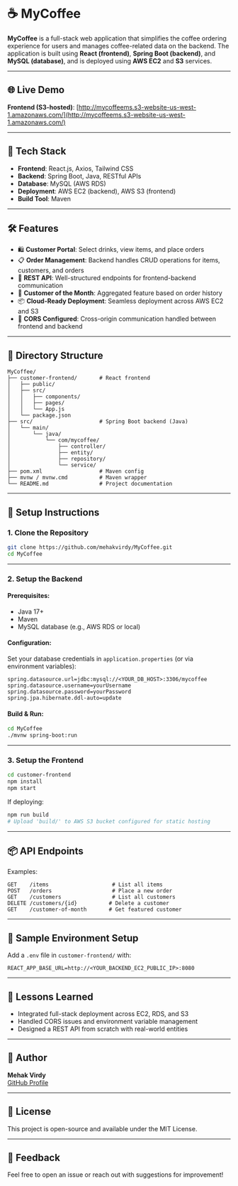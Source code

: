 # ☕ MyCoffee

**MyCoffee** is a full-stack web application that simplifies the coffee ordering experience for users and manages coffee-related data on the backend. The application is built using **React (frontend)**, **Spring Boot (backend)**, and **MySQL (database)**, and is deployed using **AWS EC2** and **S3** services.

---

## 🌐 Live Demo

**Frontend (S3-hosted)**: [http://mycoffeems.s3-website-us-west-1.amazonaws.com/](http://mycoffeems.s3-website-us-west-1.amazonaws.com/)

---

## 🧩 Tech Stack

- **Frontend**: React.js, Axios, Tailwind CSS
- **Backend**: Spring Boot, Java, RESTful APIs
- **Database**: MySQL (AWS RDS)
- **Deployment**: AWS EC2 (backend), AWS S3 (frontend)
- **Build Tool**: Maven

---

## 🛠️ Features

- 🛍️ **Customer Portal**: Select drinks, view items, and place orders
- 📋 **Order Management**: Backend handles CRUD operations for items, customers, and orders
- 🔗 **REST API**: Well-structured endpoints for frontend-backend communication
- 🧾 **Customer of the Month**: Aggregated feature based on order history
- 📦 **Cloud-Ready Deployment**: Seamless deployment across AWS EC2 and S3
- 🔐 **CORS Configured**: Cross-origin communication handled between frontend and backend

---

## 📁 Directory Structure

```
MyCoffee/
├── customer-frontend/       # React frontend
│   ├── public/
│   ├── src/
│   │   ├── components/
│   │   ├── pages/
│   │   └── App.js
│   └── package.json
├── src/                     # Spring Boot backend (Java)
│   └── main/
│       └── java/
│           └── com/mycoffee/
│               ├── controller/
│               ├── entity/
│               ├── repository/
│               └── service/
├── pom.xml                  # Maven config
├── mvnw / mvnw.cmd          # Maven wrapper
└── README.md                # Project documentation
```

---

## 🔧 Setup Instructions

### 1. Clone the Repository

```bash
git clone https://github.com/mehakvirdy/MyCoffee.git
cd MyCoffee
```

---

### 2. Setup the Backend

#### Prerequisites:
- Java 17+
- Maven
- MySQL database (e.g., AWS RDS or local)

#### Configuration:
Set your database credentials in `application.properties` (or via environment variables):

```
spring.datasource.url=jdbc:mysql://<YOUR_DB_HOST>:3306/mycoffee
spring.datasource.username=yourUsername
spring.datasource.password=yourPassword
spring.jpa.hibernate.ddl-auto=update
```

#### Build & Run:

```bash
cd MyCoffee
./mvnw spring-boot:run
```

---

### 3. Setup the Frontend

```bash
cd customer-frontend
npm install
npm start
```

If deploying:
```bash
npm run build
# Upload 'build/' to AWS S3 bucket configured for static hosting
```

---

## 📦 API Endpoints

Examples:

```
GET    /items                    # List all items
POST   /orders                   # Place a new order
GET    /customers                # List all customers
DELETE /customers/{id}          # Delete a customer
GET    /customer-of-month       # Get featured customer
```

---

## 🧪 Sample Environment Setup

Add a `.env` file in `customer-frontend/` with:

```
REACT_APP_BASE_URL=http://<YOUR_BACKEND_EC2_PUBLIC_IP>:8080
```

---

## 🧠 Lessons Learned

- Integrated full-stack deployment across EC2, RDS, and S3
- Handled CORS issues and environment variable management
- Designed a REST API from scratch with real-world entities

---

## 👤 Author

**Mehak Virdy**  
[GitHub Profile](https://github.com/mehakvirdy)

---

## 📄 License

This project is open-source and available under the MIT License.

---

## 💬 Feedback

Feel free to open an issue or reach out with suggestions for improvement!
